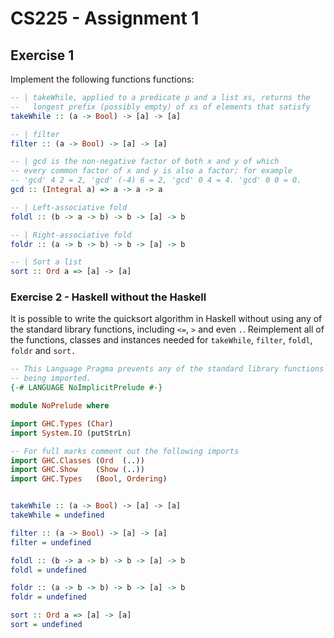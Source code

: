# CS225 - Assignment 1

## Exercise 1
Implement the following functions functions:

```haskell
-- | takeWhile, applied to a predicate p and a list xs, returns the
--   longest prefix (possibly empty) of xs of elements that satisfy
takeWhile :: (a -> Bool) -> [a] -> [a]

-- | filter
filter :: (a -> Bool) -> [a] -> [a]

-- | gcd is the non-negative factor of both x and y of which
-- every common factor of x and y is also a factor; for example
-- 'gcd' 4 2 = 2, 'gcd' (-4) 6 = 2, 'gcd' 0 4 = 4. 'gcd' 0 0 = 0.
gcd :: (Integral a) => a -> a -> a

-- | Left-associative fold
foldl :: (b -> a -> b) -> b -> [a] -> b

-- | Right-associative fold
foldr :: (a -> b -> b) -> b -> [a] -> b

-- | Sort a list
sort :: Ord a => [a] -> [a]
```

### Exercise 2 - Haskell without the Haskell
It is possible to write the quicksort algorithm in Haskell without using any of
the standard library functions, including `<=`, `>` and even `.`.  Reimplement
all of the functions, classes and instances needed for `takeWhile`, `filter`,
`foldl`, `foldr` and `sort.`

```haskell
-- This Language Pragma prevents any of the standard library functions from
-- being imported.
{-# LANGUAGE NoImplicitPrelude #-}

module NoPrelude where

import GHC.Types (Char)
import System.IO (putStrLn)

-- For full marks comment out the following imports
import GHC.Classes (Ord  (..))
import GHC.Show    (Show (..))
import GHC.Types   (Bool, Ordering)


takeWhile :: (a -> Bool) -> [a] -> [a]
takeWhile = undefined

filter :: (a -> Bool) -> [a] -> [a]
filter = undefined

foldl :: (b -> a -> b) -> b -> [a] -> b
foldl = undefined

foldr :: (a -> b -> b) -> b -> [a] -> b
foldr = undefined

sort :: Ord a => [a] -> [a]
sort = undefined
```
